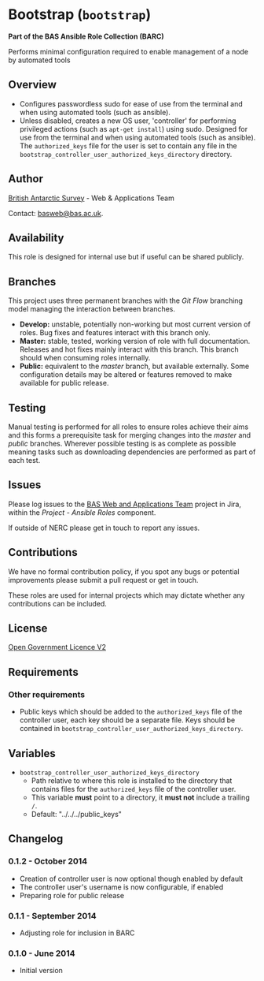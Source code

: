 # Bootstrap (`bootstrap`)

**Part of the BAS Ansible Role Collection (BARC)**

Performs minimal configuration required to enable management of a node by automated tools

## Overview

* Configures passwordless sudo for ease of use from the terminal and when using automated tools (such as ansible).
* Unless disabled, creates a new OS user, 'controller' for performing privileged actions (such as `apt-get install`) using sudo. Designed for use from the terminal and when using automated tools (such as ansible). The `authorized_keys` file for the user is set to contain any file in the `bootstrap_controller_user_authorized_keys_directory` directory.

## Author

[British Antarctic Survey](http://www.antarctica.ac.uk) - Web & Applications Team

Contact: [basweb@bas.ac.uk](mailto:basweb@bas.ac.uk).

## Availability

This role is designed for internal use but if useful can be shared publicly.

## Branches

This project uses three permanent branches with the *Git Flow* branching model managing the interaction between branches.

* **Develop:** unstable, potentially non-working but most current version of roles. Bug fixes and features interact with this branch only.
* **Master:** stable, tested, working version of role with full documentation. Releases and hot fixes mainly interact with this branch. This branch should when consuming roles internally.
* **Public:** equivalent to the *master* branch, but available externally. Some configuration details may be altered or features removed to make available for public release.

## Testing

Manual testing is performed for all roles to ensure roles achieve their aims and this forms a prerequisite task for merging changes into the *master* and *public* branches.
Wherever possible testing is as complete as possible meaning tasks such as downloading dependencies are performed as part of each test.

## Issues

Please log issues to the [BAS Web and Applications Team](https://jira.ceh.ac.uk/browse/BASWEB) project in Jira, within the *Project - Ansible Roles* component.

If outside of NERC please get in touch to report any issues.

## Contributions

We have no formal contribution policy, if you spot any bugs or potential improvements please submit a pull request or get in touch.

These roles are used for internal projects which may dictate whether any contributions can be included.

## License

[Open Government Licence V2](https://www.nationalarchives.gov.uk/doc/open-government-licence/version/2/)

## Requirements

### Other requirements

* Public keys which should be added to the `authorized_keys` file of the controller user, each key should be a separate file. Keys should be contained in  `bootstrap_controller_user_authorized_keys_directory`.

## Variables

* `bootstrap_controller_user_authorized_keys_directory`
	* Path relative to where this role is installed to the directory that contains files for the `authorized_keys` file of the controller user.
	* This variable **must** point to a directory, it **must not** include a trailing `/`.
	* Default: "../../../public_keys"

## Changelog

### 0.1.2 - October 2014

* Creation of controller user is now optional though enabled by default
* The controller user's username is now configurable, if enabled
* Preparing role for public release

### 0.1.1 - September 2014

* Adjusting role for inclusion in BARC

### 0.1.0 - June 2014

* Initial version
